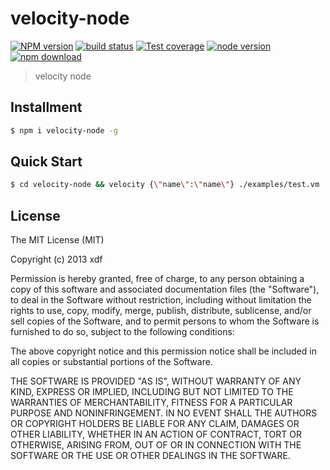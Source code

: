 velocity-node
===

[![NPM version][npm-image]][npm-url]
[![build status][travis-image]][travis-url]
[![Test coverage][coveralls-image]][coveralls-url]
[![node version][node-image]][node-url]
[![npm download][download-image]][download-url]

[npm-image]: https://img.shields.io/npm/v/velocity-node.svg?style=flat-square
[npm-url]: https://npmjs.org/package/velocity-node
[travis-image]: https://img.shields.io/travis/xudafeng/velocity-node.svg?style=flat-square
[travis-url]: https://travis-ci.org/xudafeng/velocity-node
[coveralls-image]: https://img.shields.io/coveralls/xudafeng/velocity-node.svg?style=flat-square
[coveralls-url]: https://coveralls.io/r/xudafeng/velocity-node?branch=master
[node-image]: https://img.shields.io/badge/node.js-%3E=_0.10-green.svg?style=flat-square
[node-url]: http://nodejs.org/download/
[download-image]: https://img.shields.io/npm/dm/velocity-node.svg?style=flat-square
[download-url]: https://npmjs.org/package/velocity-node

> velocity node

## Installment

```bash
$ npm i velocity-node -g
```

## Quick Start

```bash
$ cd velocity-node && velocity {\"name\":\"name\"} ./examples/test.vm
```

## License

The MIT License (MIT)

Copyright (c) 2013 xdf

Permission is hereby granted, free of charge, to any person obtaining a copy of
this software and associated documentation files (the "Software"), to deal in
the Software without restriction, including without limitation the rights to
use, copy, modify, merge, publish, distribute, sublicense, and/or sell copies of
the Software, and to permit persons to whom the Software is furnished to do so,
subject to the following conditions:

The above copyright notice and this permission notice shall be included in all
copies or substantial portions of the Software.

THE SOFTWARE IS PROVIDED "AS IS", WITHOUT WARRANTY OF ANY KIND, EXPRESS OR
IMPLIED, INCLUDING BUT NOT LIMITED TO THE WARRANTIES OF MERCHANTABILITY, FITNESS
FOR A PARTICULAR PURPOSE AND NONINFRINGEMENT. IN NO EVENT SHALL THE AUTHORS OR
COPYRIGHT HOLDERS BE LIABLE FOR ANY CLAIM, DAMAGES OR OTHER LIABILITY, WHETHER
IN AN ACTION OF CONTRACT, TORT OR OTHERWISE, ARISING FROM, OUT OF OR IN
CONNECTION WITH THE SOFTWARE OR THE USE OR OTHER DEALINGS IN THE SOFTWARE.
